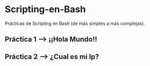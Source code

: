 # Scripting-en-Bash

Prácticas de Scripting en Bash (de más simples a más complejas).

## Práctica 1 --> ¡¡Hola Mundo!!
 
## Práctica 2 --> ¿Cual es mi Ip? 
